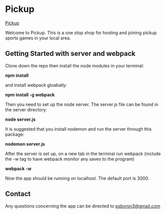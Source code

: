 # Pickup

[Pickup](http://pickupz.heroku.com)

Welcome to Pickup. This is a one stop shop for hosting and joining pickup sports games in your local area.

## Getting Started with server and webpack ##

Clone down the repo then install the node modules in your terminal:

<strong>npm install</strong>


and install webpack gloabally:

<strong>npm install -g webpack</strong>


Then you need to set up the node server. The server.js file can be found in the server directory:

<strong>node server.js</strong>


It is suggested that you install nodemon and run the server through this package:

<strong>nodemon server.js</strong>

After the server is set up, on a new tab in the terminal run webpack (include the -w tag to have webpack monitor any saves to the program)


<strong>webpack -w</strong>


Now the app should be running on localhost. The default port is 3000.




## Contact ##

Any questions concerning the app can be directed to psbyron3@gmail.com

